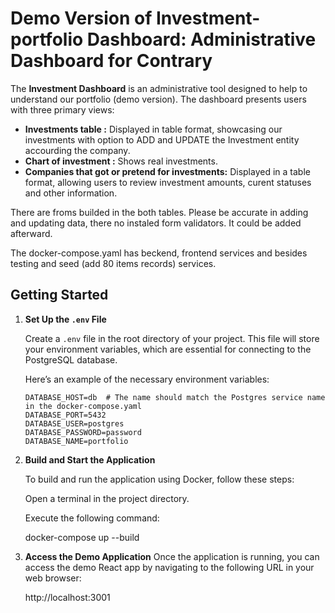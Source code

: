 
# Demo Version of Investment-portfolio Dashboard: Administrative Dashboard for Contrary

The **Investment Dashboard** is an administrative tool designed to help to understand our portfolio (demo version). 
The dashboard presents users with three primary views:
- **Investments table :** Displayed in table format, showcasing our investments with option to ADD and UPDATE the Investment entity accourding the company.
- **Chart of investment :** Shows real investments.
- **Companies that got or pretend for investments:** Displayed in a table format, allowing users to review investment amounts, curent statuses and other information. 

There are froms builded in the both tables. Please be accurate in adding and updating data, there no instaled form validators. It could be added afterward.

The docker-compose.yaml has beckend, frontend services and besides testing and seed (add 80 items records) services.
  

## Getting Started

1. **Set Up the `.env` File**

   Create a `.env` file in the root directory of your project. This file will store your environment variables, which are essential for connecting to the PostgreSQL database.

   Here’s an example of the necessary environment variables:

   ```env
   DATABASE_HOST=db  # The name should match the Postgres service name in the docker-compose.yaml
   DATABASE_PORT=5432
   DATABASE_USER=postgres
   DATABASE_PASSWORD=password
   DATABASE_NAME=portfolio

2. **Build and Start the Application**

   To build and run the application using Docker, follow these steps:

   Open a terminal in the project directory.

   Execute the following command:

   docker-compose up --build

4. **Access the Demo Application**
   Once the application is running, you can access the demo React app by navigating to the following URL in your web browser:

    http://localhost:3001

   
   
   
